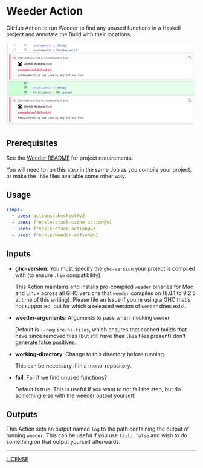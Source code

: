 # Weeder Action

GitHub Action to run Weeder to find any unused functions in a Haskell project
and annotate the Build with their locations.

![Example in Diff](./example-in-diff.png)

## Prerequisites

See the [Weeder README][weeder] for project requirements.

[weeder]: https://github.com/ocharles/weeder#readme

You will need to run this step in the same Job as you compile your project, or
make the `.hie` files available some other way.

## Usage

```yaml
steps:
  - uses: actions/checkout@v2
  - uses: freckle/stack-cache-action@v1
  - uses: freckle/stack-action@v3
  - uses: freckle/weeder-action@v1
```

## Inputs

- **ghc-version**: You must specify the `ghc-version` your project is compiled
  with (to ensure `.hie` compatibility).

  This Action maintains and installs pre-compiled `weeder` binaries for Mac and
  Linux across all GHC versions that `weeder` compiles on (8.8.1 to 9.2.5 at
  time of this writing). Please file an Issue if you're using a GHC that's not
  supported, but for which a released version of `weeder` does exist.

- **weeder-arguments**: Arguments to pass when invoking `weeder`

  Default is `--require-hs-files`, which ensures that cached builds that have
  since removed files (but still have their `.hie` files present) don't generate
  false positives.

- **working-directory**: Change to this directory before running.

  This can be necessary if in a mono-repository.

- **fail**: Fail if we find unused functions?

  Default is true. This is useful if you want to not fail the step, but do
  something else with the weeder output yourself.

## Outputs

This Action sets an output named `log` to the path containing the output of
running `weeder`. This can be useful if you use `fail: false` and wish to do
something on that output yourself afterwards.

---

[LICENSE](./LICENSE)
